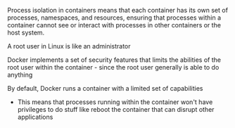 

Process isolation in containers means that each container has its own set of processes, namespaces, and resources, ensuring that processes within a container cannot see or interact with processes in other containers or the host system.

A root user in Linux is like an administrator

Docker implements a set of security features that limits the abilities of the root user within the container - since the root user generally is able to do anything

By default, Docker runs a container with a limited set of capabilities 
- This means that processes running within the container won't have privileges to do stuff like reboot the container that can disrupt other applications